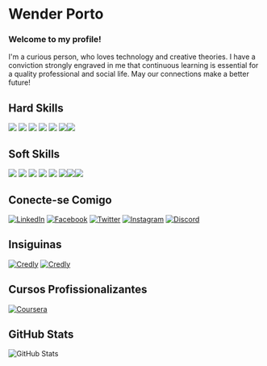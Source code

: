 # Wender Porto

### Welcome to my profile!
I'm a curious person, who loves technology and creative theories.
I have a conviction strongly engraved in me that continuous learning is essential for a quality professional and social life.
May our connections make a better future!

## Hard Skills

![](https://img.shields.io/badge/Data_Analytics-000?style=for-the-badge&logo=&logoColor=0E76A8) ![](https://img.shields.io/badge/Excel-000?style=for-the-badge&logo=&logoColor=0E76A8) ![](https://img.shields.io/badge/SQL-000?style=for-the-badge&logo=&logoColor=0E76A8) ![](https://img.shields.io/badge/Power_B.I-000?style=for-the-badge&logo=&logoColor=0E76A8)  ![](https://img.shields.io/badge/Marketing_Digital-000?style=for-the-badge&logo=&logoColor=0E76A8) ![](https://img.shields.io/badge/Business_intelligence-000?style=for-the-badge&logo=&logoColor=0E76A8)![](https://img.shields.io/badge/Gestão_de_Tráfego-000?style=for-the-badge&logo=&logoColor=0E76A8)
## Soft Skills

![](https://img.shields.io/badge/Comunicação-000?style=for-the-badge&logo=&logoColor=0E76A8) ![](https://img.shields.io/badge/Empatia-000?style=for-the-badge&logo=&logoColor=0E76A8) ![](https://img.shields.io/badge/Resolução_de_problemas-000?style=for-the-badge&logo=&logoColor=0E76A8) ![](https://img.shields.io/badge/Persuasão-000?style=for-the-badge&logo=&logoColor=0E76A8)  ![](https://img.shields.io/badge/Relacionamento_interpessoal-000?style=for-the-badge&logo=&logoColor=0E76A8) ![](https://img.shields.io/badge/Ética_de_trabalho-000?style=for-the-badge&logo=&logoColor=0E76A8)![](https://img.shields.io/badge/Negociação-000?style=for-the-badge&logo=&logoColor=0E76A8)![](https://img.shields.io/badge/Espírito_de_equipe-000?style=for-the-badge&logo=&logoColor=0E76A8)

## Conecte-se Comigo

[![LinkedIn](https://img.shields.io/badge/LinkedIn-000?style=for-the-badge&logo=linkedin&logoColor=0E76A8)](https://www.linkedin.com/in/wender-henrique-porto-50b67721a)
[![Facebook](https://img.shields.io/badge/Facebook-000?style=for-the-badge&logo=facebook)](https://www.facebook.com/whporto.porto/)
[![Twitter](https://img.shields.io/badge/Twitter-000?style=for-the-badge&logo=twitter)](https://twitter.com/wender_porto)
[![Instagram](https://img.shields.io/badge/Instagram-000?style=for-the-badge&logo=instagram)](https://www.instagram.com/wenderhporto/)
[![Discord](https://img.shields.io/badge/Discord-000?style=for-the-badge&logo=discord)](https://www.discord.com/in/wenderporto/)


## Insiguinas 
[![Credly](https://images.credly.com/size/140x140/images/9a13a2d2-c007-4260-81bd-bf5d1ffb9223/image.png)](https://www.credly.com/badges/403e359d-609d-413f-90fd-8aedf118ac32)
[![Credly](https://images.credly.com/size/140x140/images/975f4562-83b7-4652-9cd8-4490a68441be/image.png)](https://www.credly.com/badges/e1b48b08-946d-439e-86ac-dce5796b2cbc)


## Cursos Profissionalizantes 
[![Coursera](https://i0.wp.com/www.makeoverarena.com/wp-content/uploads/2021/03/Google-Data-Analytics-Certificate-Coursera.jpg?resize=140%2C100&ssl=1)](https://www.coursera.org/account/accomplishments/professional-cert/D5YWUNZ7BR2P)


## GitHub Stats
![GitHub Stats](https://github-readme-stats.vercel.app/api?username=Wenderporto&theme=transparent&bg_color=000&border_color=30A3DC&show_icons=true&icon_color=ff0000&title_color=E94D5F&text_color=7b68ee&hide_title=true)
